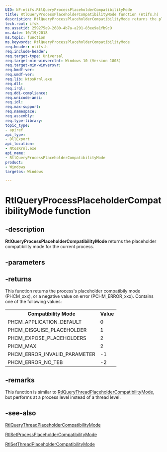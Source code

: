 ```yaml
---
UID: NF:ntifs.RtlQueryProcessPlaceholderCompatibilityMode
title: RtlQueryProcessPlaceholderCompatibilityMode function (ntifs.h)
description: RtlQueryProcessPlaceholderCompatibilityMode returns the placeholder compatibility mode for the current process.
tech.root: ifsk
ms.assetid: 259275e9-2680-4b7a-a291-83ee9a1fb9c9
ms.date: 10/19/2018
ms.topic: function
ms.keywords: RtlQueryProcessPlaceholderCompatibilityMode
req.header: ntifs.h
req.include-header:
req.target-type: Universal
req.target-min-winverclnt: Windows 10 (Version 1803)
req.target-min-winversvr:
req.kmdf-ver:
req.umdf-ver:
req.lib: NtosKrnl.exe
req.dll:
req.irql: 
req.ddi-compliance:
req.unicode-ansi:
req.idl:
req.max-support:
req.namespace:
req.assembly:
req.type-library: 
topic_type: 
- apiref
api_type: 
- DllExport
api_location: 
- NtosKrnl.exe
api_name: 
- RtlQueryProcessPlaceholderCompatibilityMode
product:
- Windows
targetos: Windows

---
```


# RtlQueryProcessPlaceholderCompatibilityMode function


## -description

 **RtlQueryProcessPlaceholderCompatibilityMode** returns the placeholder compatibility mode for the current process.

## -parameters


## -returns
This function returns the process's placeholder compatibily mode (PHCM_xxx), or a negative value on error (PCHM_ERROR_xxx). Contains one of the following values:

<table>
<tr>
<th>Compatibility Mode</th>
<th>Value</th>
</tr>
<tr>
<td>PHCM_APPLICATION_DEFAULT</td>
<td>0</td>
</tr>
<tr>
<td>PHCM_DISGUISE_PLACEHOLDER</td>
<td>1</td>
</tr>
<tr>
<td>PHCM_EXPOSE_PLACEHOLDERS</td>
<td>2</td>
</tr>
<tr>
<td>PHCM_MAX </td>
<td>2</td>
</tr>
<tr>
<td>PHCM_ERROR_INVALID_PARAMETER</td>
<td>-1</td>
</tr>
<tr>
<td>PHCM_ERROR_NO_TEB</td>
<td>-2</td>
</tr>
</table>

## -remarks

This function is similar to [RtlQueryThreadPlaceholderCompatibilityMode](https://docs.microsoft.com/windows-hardware/drivers/ddi/content/ntifs/nf-ntifs-rtlquerythreadplaceholdercompatibilitymode), but performs at a process level instead of a thread level. 

## -see-also

[RtlQueryThreadPlaceholderCompatibilityMode](https://docs.microsoft.com/windows-hardware/drivers/ddi/content/ntifs/nf-ntifs-rtlquerythreadplaceholdercompatibilitymode)

[RtlSetProcessPlaceholderCompatibilityMode](https://docs.microsoft.com/windows-hardware/drivers/ddi/content/ntifs/nf-ntifs-rtlsetprocessplaceholdercompatibilitymode)

[RtlSetThreadPlaceholderCompatibilityMode](https://docs.microsoft.com/windows-hardware/drivers/ddi/content/ntifs/nf-ntifs-rtlsetthreadplaceholdercompatibilitymode)
